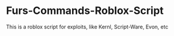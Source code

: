 # Furs-Commands-Roblox-Script
This is a roblox script for exploits, like Kernl, Script-Ware, Evon, etc
